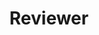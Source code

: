 ---
title: "Reviewer"
venue: "2nd African Computer Vision Summer School (ACVSS '25)"
year: 2025
link: https://www.acvss.ai/
---